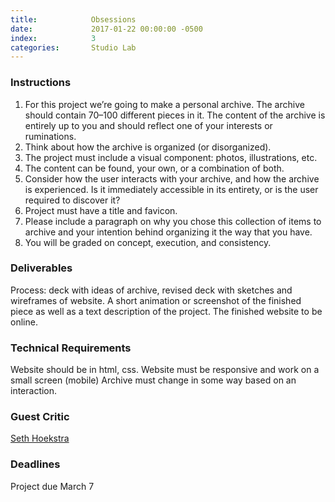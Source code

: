 ```yaml
---
title:            Obsessions
date:             2017-01-22 00:00:00 -0500
index:            3
categories:       Studio Lab
---
```


### Instructions

1. For this project we’re going to make a personal archive. The archive should contain 70–100 different pieces in it. The content of the archive is entirely up to you and should reflect one of your interests or ruminations.
2. Think about how the archive is organized (or disorganized).
3. The project must include a visual component: photos, illustrations, etc.
4. The content can be found, your own, or a combination of both.
5. Consider how the user interacts with your archive, and how the archive is experienced. Is it immediately accessible in its entirety, or is the user required to discover it?
6. Project must have a title and favicon.
7. Please include a paragraph on why you chose this collection of items to archive and your intention behind organizing it the way that you have.
8. You will be graded on concept, execution, and consistency.

### Deliverables

Process: deck with ideas of archive, revised deck with sketches and wireframes of website. A short animation or screenshot of the finished piece as well as a text description of the project. The finished website to be online.

### Technical Requirements

Website should be in html, css.
Website must be responsive and work on a small screen (mobile)
Archive must change in some way based on an interaction.

### Guest Critic

[Seth Hoekstra](http://www.sethhoekstra.com/)

### Deadlines

Project due March 7
